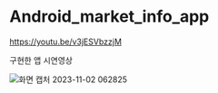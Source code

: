 # Android_market_info_app

https://youtu.be/v3jESVbzzjM 

구현한 앱 시연영상


![화면 캡처 2023-11-02 062825](https://github.com/kinsy3015/Market_GPS_Sales_Android_App/assets/62363841/476000de-a913-4233-8a9c-854f58d56580)
